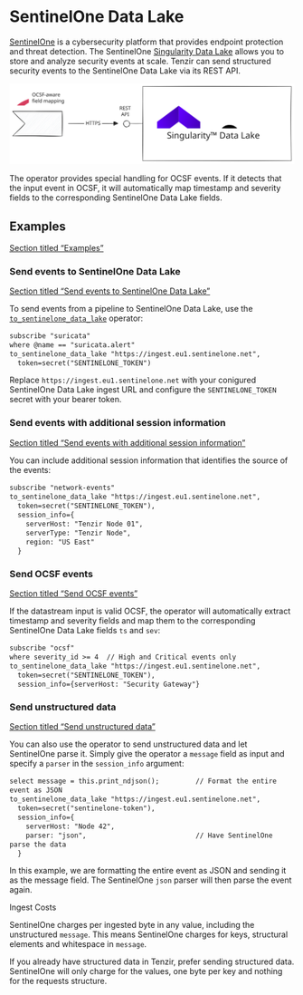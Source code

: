 # SentinelOne Data Lake

[SentinelOne](https://www.sentinelone.com) is a cybersecurity platform that provides endpoint protection and threat detection. The SentinelOne [Singularity Data Lake](https://www.sentinelone.com/products/singularity-data-lake/) allows you to store and analyze security events at scale. Tenzir can send structured security events to the SentinelOne Data Lake via its REST API.

![SentinelOne Data Lake](/pr-preview/pr-116/_astro/sentinelone-data-lake.UmtBpY1y_19DKCs.svg)

The operator provides special handling for OCSF events. If it detects that the input event in OCSF, it will automatically map timestamp and severity fields to the corresponding SentinelOne Data Lake fields.

## Examples

[Section titled “Examples”](#examples)

### Send events to SentinelOne Data Lake

[Section titled “Send events to SentinelOne Data Lake”](#send-events-to-sentinelone-data-lake)

To send events from a pipeline to SentinelOne Data Lake, use the [`to_sentinelone_data_lake`](/reference/operators/to_sentinelone_data_lake) operator:

```tql
subscribe "suricata"
where @name == "suricata.alert"
to_sentinelone_data_lake "https://ingest.eu1.sentinelone.net",
  token=secret("SENTINELONE_TOKEN")
```

Replace `https://ingest.eu1.sentinelone.net` with your conigured SentinelOne Data Lake ingest URL and configure the `SENTINELONE_TOKEN` secret with your bearer token.

### Send events with additional session information

[Section titled “Send events with additional session information”](#send-events-with-additional-session-information)

You can include additional session information that identifies the source of the events:

```tql
subscribe "network-events"
to_sentinelone_data_lake "https://ingest.eu1.sentinelone.net",
  token=secret("SENTINELONE_TOKEN"),
  session_info={
    serverHost: "Tenzir Node 01",
    serverType: "Tenzir Node",
    region: "US East"
  }
```

### Send OCSF events

[Section titled “Send OCSF events”](#send-ocsf-events)

If the datastream input is valid OCSF, the operator will automatically extract timestamp and severity fields and map them to the corresponding SentinelOne Data Lake fields `ts` and `sev`:

```tql
subscribe "ocsf"
where severity_id >= 4  // High and Critical events only
to_sentinelone_data_lake "https://ingest.eu1.sentinelone.net",
  token=secret("SENTINELONE_TOKEN"),
  session_info={serverHost: "Security Gateway"}
```

### Send unstructured data

[Section titled “Send unstructured data”](#send-unstructured-data)

You can also use the operator to send unstructured data and let SentinelOne parse it. Simply give the operator a `message` field as input and specify a `parser` in the `session_info` argument:

```tql
select message = this.print_ndjson();         // Format the entire event as JSON
to_sentinelone_data_lake "https://ingest.eu1.sentinelone.net",
  token=secret("sentinelone-token"),
  session_info={
    serverHost: "Node 42",
    parser: "json",                           // Have SentinelOne parse the data
  }
```

In this example, we are formatting the entire event as JSON and sending it as the message field. The SentinelOne `json` parser will then parse the event again.

Ingest Costs

SentinelOne charges per ingested byte in any value, including the unstructured `message`. This means SentinelOne charges for keys, structural elements and whitespace in `message`.

If you already have structured data in Tenzir, prefer sending structured data. SentinelOne will only charge for the values, one byte per key and nothing for the requests structure.